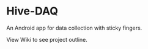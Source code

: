 Hive-DAQ
========

An Android app for data collection with sticky fingers.

View Wiki to see project outline.
